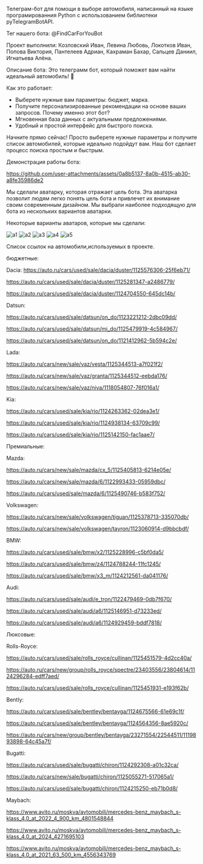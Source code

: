 Телеграм-бот для помощи в выборе автомобиля, написанный на языке програмированния Python с использованием библиотеки pyTelegramBotAPI.

Тег нашего бота: @FindCarForYouBot

Проект выполнили: Козловский Иван, Левина Любовь, Локотков Иван, Попова Виктория, Пантелеев Адриан, Кахраман Бахар, Сальцев Даниил, Игнатьева Алёна.

Описание бота: 
Это телеграмм бот, который поможет вам найти идеальный автомобиль! 🚗

Как это работает:
- Выберете нужные вам параметры: бюджет, марка.
- Получите персонализированные рекомендации на основе ваших запросов.
Почему именно этот бот?
- Мгновенная база данных с актуальными предложениями.
- Удобный и простой интерфейс для быстрого поиска.

Начните прямо сейчас!
Просто выберете нужные параметры и получите список автомобилей, которые идеально подойдут вам. Наш бот сделает процесс поиска простым и быстрым.

Демонстрация работы бота:

https://github.com/user-attachments/assets/0a8b5137-8a0b-4515-ab30-a8fe35986de2

Мы сделали аватарку, которая отражает цель бота. Эта аватарка позволит людям легко понять цель бота и привлечет их внимание своим современным дизайном. Мы выбрали наиболее подходящую для бота из нескольких вариантов аватарки.

Некоторые варианты аватаров, которые мы сделали:

![a1](https://github.com/user-attachments/assets/6475f788-12ed-4ddf-8f2e-606da290e5c4)
![a2](https://github.com/user-attachments/assets/b00fde60-00de-43ac-b3b8-a50a5be3bb53)
![a3](https://github.com/user-attachments/assets/cf332dc0-a2b5-42dd-a44f-8eca3396fc58)
![a4](https://github.com/user-attachments/assets/7b4b6148-0dd2-4e25-a068-cf0fa8535239)
![a5](https://github.com/user-attachments/assets/ad7158de-e81f-4917-8fbc-633c7954d459)



Список ссылок на автомобили,используемых в проекте.

бюджетные:

Dacia:
https://auto.ru/cars/used/sale/dacia/duster/1125576306-25f6eb71/

https://auto.ru/cars/used/sale/dacia/duster/1125281347-a2486779/

https://auto.ru/cars/used/sale/dacia/duster/1124704550-645dc14b/

Datsun:

https://auto.ru/cars/used/sale/datsun/on_do/1123221212-2dbc09dd/

https://auto.ru/cars/used/sale/datsun/mi_do/1125479919-4c584967/

https://auto.ru/cars/used/sale/datsun/on_do/1121412962-5b594c2e/

Lada:

https://auto.ru/cars/new/sale/vaz/vesta/1125344513-a7f021f2/

https://auto.ru/cars/new/sale/vaz/granta/1125344512-eebda176/

https://auto.ru/cars/new/sale/vaz/niva/1118054807-76f016a1/

Kia:

https://auto.ru/cars/used/sale/kia/rio/1124263362-02dea3e1/

https://auto.ru/cars/used/sale/kia/rio/1124938134-63709c99/

https://auto.ru/cars/used/sale/kia/rio/1125142150-fac1aae7/



Премиальные:

Mazda:

https://auto.ru/cars/new/sale/mazda/cx_5/1125405813-6214e05e/

https://auto.ru/cars/new/sale/mazda/6/1122993433-05959dbc/

https://auto.ru/cars/used/sale/mazda/6/1125490746-b583f752/

Volkswagen:

https://auto.ru/cars/new/sale/volkswagen/tiguan/1125378713-335070db/

https://auto.ru/cars/new/sale/volkswagen/tayron/1123060914-d9bbcbdf/

BMW:

https://auto.ru/cars/used/sale/bmw/x2/1125228996-c5bf0da5/

https://auto.ru/cars/used/sale/bmw/z4/1124788244-11fc1245/

https://auto.ru/cars/used/sale/bmw/x3_m/1124212561-da041176/

Audi:

https://auto.ru/cars/used/sale/audi/e_tron/1122479469-0db7f670/

https://auto.ru/cars/used/sale/audi/a6/1125146951-d73233ed/

https://auto.ru/cars/used/sale/audi/a6/1124929459-bddf7818/



Люксовые:

Rolls-Royce:

https://auto.ru/cars/used/sale/rolls_royce/cullinan/1125451579-4d2cc40a/

https://auto.ru/cars/new/group/rolls_royce/spectre/23403556/23804614/1124296284-edff7aed/

https://auto.ru/cars/used/sale/rolls_royce/cullinan/1125451931-e193f62b/

Bently:

https://auto.ru/cars/used/sale/bentley/bentayga/1124675566-61e69c1f/

https://auto.ru/cars/used/sale/bentley/bentayga/1124564356-8ae5920c/

https://auto.ru/cars/new/group/bentley/bentayga/23271554/22544511/1119893898-64c45a7f/

Bugatti:

https://auto.ru/cars/used/sale/bugatti/chiron/1124292308-a01c32ca/

https://auto.ru/cars/new/sale/bugatti/chiron/1125055271-517065a1/

https://auto.ru/cars/used/sale/bugatti/chiron/1124215250-eb71b0d8/

Maybach:

https://www.avito.ru/moskva/avtomobili/mercedes-benz_maybach_s-klass_4.0_at_2022_4_900_km_4801548844

https://www.avito.ru/moskva/avtomobili/mercedes-benz_maybach_s-klass_4.0_at_2024_4271695103

https://www.avito.ru/moskva/avtomobili/mercedes-benz_maybach_s-klass_4.0_at_2021_63_500_km_4556343769
